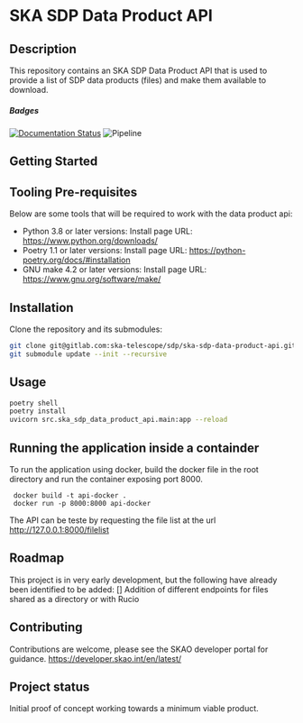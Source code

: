 # SKA SDP Data Product API
## Description
This repository contains an SKA SDP Data Product API that is used to provide a list of SDP data products (files) and make them available to download.
##### Badges
[![Documentation Status](https://readthedocs.org/projects/ska-telescope-ska-sdp-data-product-api/badge/?version=latest)](https://developer.skao.int/projects/ska-sdp-data-product-api/en/latest/?badge=latest)  ![Pipeline](https://gitlab.com/ska-telescope/sdp/ska-sdp-data-product-api/badges/main/pipeline.svg)

## Getting Started

## Tooling Pre-requisites

Below are some tools that will be required to work with the data product api:
- Python 3.8 or later versions: Install page URL: https://www.python.org/downloads/
- Poetry 1.1 or later versions: Install page URL: https://python-poetry.org/docs/#installation
- GNU make 4.2 or later versions: Install page URL: https://www.gnu.org/software/make/
<!-- - Docker 20.10 or later versions: Install page URL: https://docs.docker.com/engine/install/ -->

## Installation

Clone the repository and its submodules:

```bash
git clone git@gitlab.com:ska-telescope/sdp/ska-sdp-data-product-api.git
git submodule update --init --recursive
```

## Usage

```bash
poetry shell
poetry install
uvicorn src.ska_sdp_data_product_api.main:app --reload
```
## Running the application inside a containder

To run the application using docker, build the docker file in the root directory and run the container exposing port 8000.

```
 docker build -t api-docker .
 docker run -p 8000:8000 api-docker
```

The API can be teste by requesting the file list at the url http://127.0.0.1:8000/filelist
## Roadmap
This project is in very early development, but the following have already been identified to be added:
[]  Addition of different endpoints for files shared as a directory or with Rucio

## Contributing
Contributions are welcome, please see the SKAO developer portal for guidance. https://developer.skao.int/en/latest/

## Project status
Initial proof of concept working towards a minimum viable product.
